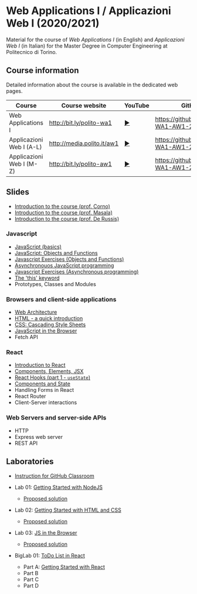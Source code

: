 # Web Applications I / Applicazioni Web I (2020/2021)

Material for the course of _Web Applications I_ (in English) and _Applicazioni Web I_ (in Italian) for the Master Degree in Computer Engineering at Politecnico di Torino.

## Course information

Detailed information about the course is available in the dedicated web pages.

| Course | Course website | YouTube | GitHub |
|----------|----------------|---------|--------|
| Web Applications I |  <http://bit.ly/polito-wa1> | [:arrow_forward:](https://youtube.com/playlist?list=PLqRTLlwsxDL9vSKdXgAm-_LMHl-AoK7ET) | <https://github.com/polito-WA1-AW1-2021> |
| Applicazioni Web I (A-L) |  <http://media.polito.it/aw1> | [:arrow_forward:](https://www.youtube.com/playlist?list=PLuZyhAOPm9pMeztcby2E7B2QsLVgW_bK8)  | <https://github.com/polito-WA1-AW1-2021> |
| Applicazioni Web I (M-Z) |  <http://bit.ly/polito-aw1> | [:arrow_forward:](https://www.youtube.com/playlist?list=PLs7DWGc_wmwSpuQoq51P9RekYzQc3Mvm2) | <https://github.com/polito-WA1-AW1-2021> |


## Slides

* [Introduction to the course (prof. Corno)](./slide/00-Intro-2021-Corno.pdf)
* [Introduction to the course (prof. Masala)](./slide/00-intro-2021-Masala.pdf)
* [Introduction to the course (prof. De Russis)](./slide/00-intro-2021-DeRussis.pdf)

### Javascript

* [JavaScript (basics)](./slide/1-01-javascript-basics.pdf)
* [JavaScript: Objects and Functions](./slide/1-02-javascript-objects-functions.pdf)
* [Javascript Exercises (Objects and Functions)](./slide/1-03-javascript-exercises.pdf)
* [Asynchronouos JavaScript programming](./slide/1-04-javascript-async-programming.pdf)
* [Javascript Exercises (Asynchronous programming)](./slide/1-05-javascript-async-exercises.pdf)
* [The 'this' keyword](./slide/1-06-javascript-this.pdf)
* Prototypes, Classes and Modules

### Browsers and client-side applications

* [Web Architecture](./slide/2-01-web-architecture.pdf)
* [HTML - a quick introduction](./slide/2-02-html.pdf)
* [CSS: Cascading Style Sheets](./slide/2-03-css.pdf)
* [JavaScript in the Browser](./slide/2-04-JS-browser.pdf)
* Fetch API

### React

* [Introduction to React](./slide/3-01-React-intro.pdf)
* [Components, Elements, JSX](./slide/3-02-Elements-and-JSX.pdf)
* [React Hooks (part 1 - `useState`)](./slide/3-03-Hooks-part1.pdf)
* [Components and State](./slide/3-04-Components-and-state.pdf)
* Handling Forms in React
* React Router
* Client-Server interactions


### Web Servers and server-side APIs

* HTTP
* Express web server
* REST API


## Laboratories

* [Instruction for GitHub Classroom](./labs/GH-Classroom-BigLab-Instructions.pdf) 

* Lab 01: [Getting Started with NodeJS](./labs/L01-getting-started-node.pdf)
  - [Proposed solution](https://github.com/polito-WA1-AW1-2021/lab1-node)
* Lab 02: [Getting Started with HTML and CSS](./labs/L02-getting-started-html-css.pdf)
  - [Proposed solution](https://github.com/polito-WA1-AW1-2021/lab2-html-css)
* Lab 03: [JS in the Browser](./labs/L03-javascript-browser.pdf)
  - [Proposed solution](https://github.com/polito-WA1-AW1-2021/lab3-javascript-browser)
* BigLab 01: [ToDo List in React](./labs/BigLab1/BigLab1.pdf)
  - Part A: [Getting Started with React](./labs/BigLab1/BigLab1a.pdf)
  - Part B
  - Part C
  - Part D
